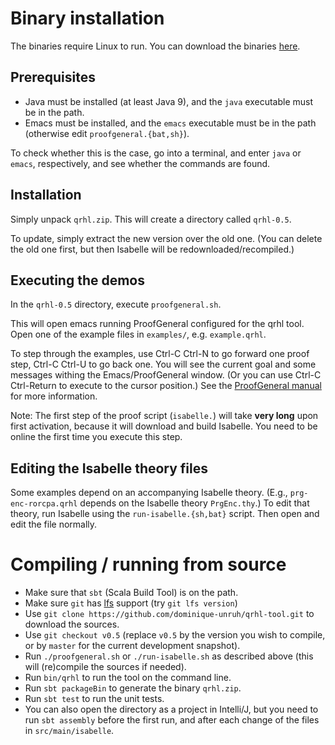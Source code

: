 # Binary installation

The binaries require Linux to run.
You can download the binaries [here](https://github.com/dominique-unruh/qrhl-tool/releases). 

## Prerequisites

* Java must be installed (at least Java 9), and the `java` executable must be in the path.
* Emacs must be installed, and the `emacs` executable must be in the path (otherwise edit `proofgeneral.{bat,sh}`).

To check whether this is the case, go into a terminal,
and enter `java` or `emacs`, respectively, and see whether the commands are found.


## Installation

Simply unpack `qrhl.zip`. This will create a directory called `qrhl-0.5`.

To update, simply extract the new version over the old one. (You can
delete the old one first, but then Isabelle will be
redownloaded/recompiled.)

## Executing the demos

In the `qrhl-0.5` directory, execute `proofgeneral.sh`.

This will open emacs running ProofGeneral configured for the qrhl
tool.  Open one of the example files in `examples/`,
e.g. `example.qrhl`.

To step through the examples, use Ctrl-C Ctrl-N to go forward one proof step, Ctrl-C Ctrl-U to go back one.
You will see the current goal and some messages withing the Emacs/ProofGeneral window.
(Or you can use Ctrl-C Ctrl-Return to execute to the cursor position.)
See the [ProofGeneral manual](https://proofgeneral.github.io/doc/userman/) for more information.

Note: The first step of the proof script (`isabelle.`) will take **very long** upon first activation,
because it will download and build Isabelle. 
You need to be online the first time you execute this step. 


## Editing the Isabelle theory files

Some examples depend on an accompanying Isabelle theory. (E.g., 
 `prg-enc-rorcpa.qrhl` depends on the Isabelle theory `PrgEnc.thy`.)
To edit that theory, run Isabelle using the `run-isabelle.{sh,bat}` script.
Then open and edit the file normally.

# Compiling / running from source

* Make sure that `sbt` (Scala Build Tool) is on the path.
* Make sure `git` has [lfs](https://git-lfs.github.com/) support (try `git lfs version`)
* Use `git clone https://github.com/dominique-unruh/qrhl-tool.git` to download the sources.
* Use `git checkout v0.5` (replace `v0.5` by the version you wish to compile, or by `master` for the current development snapshot). 
* Run `./proofgeneral.sh` or `./run-isabelle.sh` as described above (this will (re)compile the sources if needed).
* Run `bin/qrhl` to run the tool on the command line.
* Run `sbt packageBin` to generate the binary `qrhl.zip`.
* Run `sbt test` to run the unit tests.
* You can also open the directory as a project in Intelli/J, but you need to run `sbt assembly` before the first run,
  and after each change of the files in `src/main/isabelle`.
